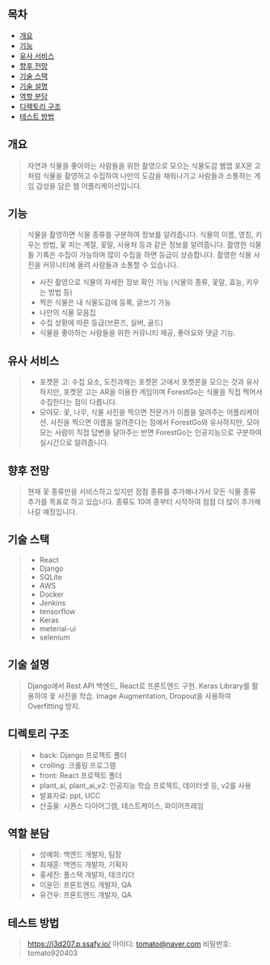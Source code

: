 ## 목차
- [개요](#개요)
- [기능](#기능)
- [유사 서비스](#유사-서비스) 
- [향후 전망](#향후-전망)
- [기술 스택](#기술-스택)
- [기술 설명](#기술-설명)
- [역할 분담](#역할-분담)
- [디렉토리 구조](#디렉토리-구조)
- [테스트 방법](#테스트-방법)

## 개요
> 자연과 식물을 좋아하는 사람들을 위한 촬영으로 모으는 식물도감 웹앱
> 포X몬 고처럼 식물을 촬영하고 수집하여 나만의 도감을 채워나가고 사람들과 소통하는 게임 감성을 담은 웹 어플리케이션입니다.

## 기능
> 식물을 촬영하면 식물 종류를 구분하여 정보를 알려줍니다.
> 식물의 이름, 영칭, 키우는 방법, 꽃 피는 계절, 꽃말, 사용처 등과 같은 정보를 알려줍니다.
> 촬영한 식물들 기록은 수집이 가능하며 많이 수집을 하면 등급이 상승합니다.
> 촬영한 식물 사진을 커뮤니티에 올려 사람들과 소통할 수 있습니다.
> - 사진 촬영으로 식물의 자세한 정보 확인 가능 (식물의 종류, 꽃말, 효능, 키우는 방법 등)
> - 찍은 식물은 내 식물도감에 등록, 글쓰기 가능
> - 나만의 식물 모음집
> - 수집 상황에 따른 등급(브론즈, 실버, 골드)
> - 식물을 좋아하는 사람들을 위한 커뮤니티 제공, 좋아요와 댓글 기능.

## 유사 서비스
> - 포켓몬 고: 수집 요소, 도전과제는 포켓몬 고에서 포켓몬을 모으는 것과 유사하지만, 포켓몬 고는 AR을 이용한 게임이며 ForestGo는 식물을 직접 찍어서 수집한다는 점이 다릅니다.
> - 모야모: 꽃, 나무, 식물 사진을 찍으면 전문가가 이름을 알려주는 어플리케이션. 사진을 찍으면 이름을 알려준다는 점에서 ForestGo와 유사하지만, 모야모는 사람이 직접 답변을 달아주는 반면 ForestGo는 인공지능으로 구분하여 실시간으로 알려줍니다.

## 향후 전망
> 현재 꽃 종류만을 서비스하고 있지만 점점 종류를 추가해나가서 모든 식물 종류 추가를 목표로 하고 있습니다.
> 종류도 10여 종부터 시작하여 점점 더 많이 추가해나갈 예정입니다.

## 기술 스택
> - React
> - Django
> - SQLite
> - AWS
> - Docker
> - Jenkins
> - tensorflow
> - Keras
> - meterial-ui
> - selenium

## 기술 설명
> Django에서 Rest API 백엔드, React로 프론트엔드 구현.
> Keras Library를 활용하여 꽃 사진을 학습.
> Image Augmentation, Dropout을 사용하여 Overfitting 방지.

## 디렉토리 구조
> - back: Django 프로젝트 폴더
> - crolling: 크롤링 프로그램
> - front: React 프로젝트 폴더
> - plant_ai, plant_ai_v2: 인공지능 학습 프로젝트, 데이터셋 등, v2를 사용
> - 발표자료: ppt, UCC
> - 산출물: 시퀀스 다이어그램, 테스트케이스, 와이어프레임

## 역할 분담
> - 성예희: 백엔드 개발자, 팀장
> - 최재훈: 백엔드 개발자, 기획자
> - 홍세진: 풀스택 개발자, 테크리더
> - 이윤민: 프론트엔드 개발자, QA
> - 유건우: 프론트엔드 개발자, QA

## 테스트 방법
> https://j3d207.p.ssafy.io/
> 아이디: tomato@naver.com
> 비밀번호: tomato920403

